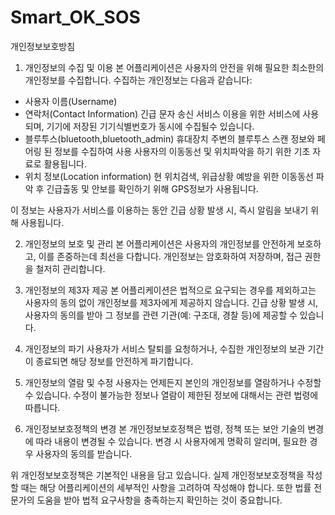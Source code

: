 # Smart_OK_SOS
개인정보보호방침


1. 개인정보의 수집 및 이용
본 어플리케이션은 사용자의 안전을 위해 필요한 최소한의 개인정보를 수집합니다. 수집하는 개인정보는 다음과 같습니다:

- 사용자 이름(Username)
- 연락처(Contact Information)
긴급 문자 송신 서비스 이용을 위한 서비스에 사용되며, 기기에 저장된 기기식별번호가 동시에 수집될수 있습니다.
- 블루투스(bluetooth,bluetooth_admin)
휴대장치 주변의 블루투스 스캔 정보와 페어링 된 정보를 수집하여 사용 사용자의 이동동선 및 위치파악을 하기 위한 기초 자료로 활용됩니다.
- 위치 정보(Location information)
현 위치검색, 위급상황 예방을 위한 이동동선 파악 후 긴급출동 및 안보를 확인하기 위해 GPS정보가 사용됩니다.

이 정보는 사용자가 서비스를 이용하는 동안 긴급 상황 발생 시, 즉시 알림을 보내기 위해 사용됩니다.

2. 개인정보의 보호 및 관리
본 어플리케이션은 사용자의 개인정보를 안전하게 보호하고, 이를 존중하는데 최선을 다합니다. 개인정보는 암호화하여 저장하며, 접근 권한을 철저히 관리합니다.

3. 개인정보의 제3자 제공
본 어플리케이션은 법적으로 요구되는 경우를 제외하고는 사용자의 동의 없이 개인정보를 제3자에게 제공하지 않습니다. 긴급 상황 발생 시, 사용자의 동의를 받아 그 정보를 관련 기관(예: 구조대, 경찰 등)에 제공할 수 있습니다.

4. 개인정보의 파기
사용자가 서비스 탈퇴를 요청하거나, 수집한 개인정보의 보관 기간이 종료되면 해당 정보를 안전하게 파기합니다.

5. 개인정보의 열람 및 수정
사용자는 언제든지 본인의 개인정보를 열람하거나 수정할 수 있습니다. 수정이 불가능한 정보나 열람이 제한된 정보에 대해서는 관련 법령에 따릅니다.

6. 개인정보보호정책의 변경
본 개인정보보호정책은 법령, 정책 또는 보안 기술의 변경에 따라 내용이 변경될 수 있습니다. 변경 시 사용자에게 명확히 알리며, 필요한 경우 사용자의 동의를 받습니다.

위 개인정보보호정책은 기본적인 내용을 담고 있습니다. 실제 개인정보보호정책을 작성할 때는 해당 어플리케이션의 세부적인 사항을 고려하여 작성해야 합니다. 또한 법률 전문가의 도움을 받아 법적 요구사항을 충족하는지 확인하는 것이 중요합니다.
